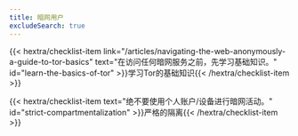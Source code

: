 ```yaml
---
title: 暗网用户
excludeSearch: true
---
```

{{< hextra/checklist-item link="/articles/navigating-the-web-anonymously-a-guide-to-tor-basics" text="在访问任何暗网服务之前，先学习基础知识。" id="learn-the-basics-of-tor" >}}学习Tor的基础知识{{< /hextra/checklist-item >}}

{{< hextra/checklist-item text="绝不要使用个人账户/设备进行暗网活动。" id="strict-compartmentalization" >}}严格的隔离{{< /hextra/checklist-item >}}